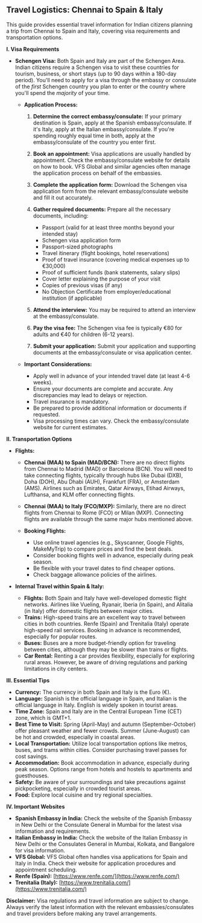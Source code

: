 ## Travel Logistics: Chennai to Spain & Italy

This guide provides essential travel information for Indian citizens planning a trip from Chennai to Spain and Italy, covering visa requirements and transportation options.

**I. Visa Requirements**

*   **Schengen Visa:** Both Spain and Italy are part of the Schengen Area. Indian citizens require a Schengen visa to visit these countries for tourism, business, or short stays (up to 90 days within a 180-day period). You'll need to apply for a visa through the embassy or consulate of the *first* Schengen country you plan to enter or the country where you'll spend the *majority* of your time.

    *   **Application Process:**

        1.  **Determine the correct embassy/consulate:** If your primary destination is Spain, apply at the Spanish embassy/consulate. If it's Italy, apply at the Italian embassy/consulate. If you're spending roughly equal time in both, apply at the embassy/consulate of the country you enter first.
        2.  **Book an appointment:** Visa applications are usually handled by appointment. Check the embassy/consulate website for details on how to book. VFS Global and similar agencies often manage the application process on behalf of the embassies.
        3.  **Complete the application form:** Download the Schengen visa application form from the relevant embassy/consulate website and fill it out accurately.
        4.  **Gather required documents:** Prepare all the necessary documents, including:

            *   Passport (valid for at least three months beyond your intended stay)
            *   Schengen visa application form
            *   Passport-sized photographs
            *   Travel itinerary (flight bookings, hotel reservations)
            *   Proof of travel insurance (covering medical expenses up to €30,000)
            *   Proof of sufficient funds (bank statements, salary slips)
            *   Cover letter explaining the purpose of your visit
            *   Copies of previous visas (if any)
            *   No Objection Certificate from employer/educational institution (if applicable)
        5.  **Attend the interview:** You may be required to attend an interview at the embassy/consulate.
        6.  **Pay the visa fee:** The Schengen visa fee is typically €80 for adults and €40 for children (6-12 years).
        7.  **Submit your application:** Submit your application and supporting documents at the embassy/consulate or visa application center.

    *   **Important Considerations:**

        *   Apply well in advance of your intended travel date (at least 4-6 weeks).
        *   Ensure your documents are complete and accurate. Any discrepancies may lead to delays or rejection.
        *   Travel insurance is mandatory.
        *   Be prepared to provide additional information or documents if requested.
        *   Visa processing times can vary. Check the embassy/consulate website for current estimates.

**II. Transportation Options**

*   **Flights:**

    *   **Chennai (MAA) to Spain (MAD/BCN):** There are no direct flights from Chennai to Madrid (MAD) or Barcelona (BCN). You will need to take connecting flights, typically through hubs like Dubai (DXB), Doha (DOH), Abu Dhabi (AUH), Frankfurt (FRA), or Amsterdam (AMS). Airlines such as Emirates, Qatar Airways, Etihad Airways, Lufthansa, and KLM offer connecting flights.
    *   **Chennai (MAA) to Italy (FCO/MXP):** Similarly, there are no direct flights from Chennai to Rome (FCO) or Milan (MXP). Connecting flights are available through the same major hubs mentioned above.
    *   **Booking Flights:**

        *   Use online travel agencies (e.g., Skyscanner, Google Flights, MakeMyTrip) to compare prices and find the best deals.
        *   Consider booking flights well in advance, especially during peak season.
        *   Be flexible with your travel dates to find cheaper options.
        *   Check baggage allowance policies of the airlines.

*   **Internal Travel within Spain & Italy:**

    *   **Flights:** Both Spain and Italy have well-developed domestic flight networks. Airlines like Vueling, Ryanair, Iberia (in Spain), and Alitalia (in Italy) offer domestic flights between major cities.
    *   **Trains:** High-speed trains are an excellent way to travel between cities in both countries. Renfe (Spain) and Trenitalia (Italy) operate high-speed rail services. Booking in advance is recommended, especially for popular routes.
    *   **Buses:** Buses are a more budget-friendly option for traveling between cities, although they may be slower than trains or flights.
    *   **Car Rental:** Renting a car provides flexibility, especially for exploring rural areas. However, be aware of driving regulations and parking limitations in city centers.

**III. Essential Tips**

*   **Currency:** The currency in both Spain and Italy is the Euro (€).
*   **Language:** Spanish is the official language in Spain, and Italian is the official language in Italy. English is widely spoken in tourist areas.
*   **Time Zone:** Spain and Italy are in the Central European Time (CET) zone, which is GMT+1.
*   **Best Time to Visit:** Spring (April-May) and autumn (September-October) offer pleasant weather and fewer crowds. Summer (June-August) can be hot and crowded, especially in coastal areas.
*   **Local Transportation:** Utilize local transportation options like metros, buses, and trams within cities. Consider purchasing travel passes for cost savings.
*   **Accommodation:** Book accommodation in advance, especially during peak season. Options range from hotels and hostels to apartments and guesthouses.
*   **Safety:** Be aware of your surroundings and take precautions against pickpocketing, especially in crowded tourist areas.
*   **Food:** Explore local cuisine and try regional specialties.

**IV. Important Websites**

*   **Spanish Embassy in India:** Check the website of the Spanish Embassy in New Delhi or the Consulate General in Mumbai for the latest visa information and requirements.
*   **Italian Embassy in India:** Check the website of the Italian Embassy in New Delhi or the Consulates General in Mumbai, Kolkata, and Bangalore for visa information.
*   **VFS Global:** VFS Global often handles visa applications for Spain and Italy in India. Check their website for application procedures and appointment scheduling.
*   **Renfe (Spain):** [https://www.renfe.com/](https://www.renfe.com/)
*   **Trenitalia (Italy):** [https://www.trenitalia.com/](https://www.trenitalia.com/)

**Disclaimer:** Visa regulations and travel information are subject to change. Always verify the latest information with the relevant embassies/consulates and travel providers before making any travel arrangements.